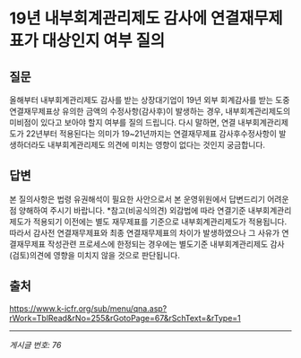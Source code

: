 # 19년 내부회계관리제도 감사에 연결재무제표가 대상인지 여부 질의

## 질문
올해부터 내부회계관리제도 감사를 받는 상장대기업이 19년 외부 회계감사를 받는 도중 연결재무제표상 유의한 금액의 수정사항(감사후)이 발생하는 경우, 내부회계관리제도의 미비점이 있다고 보아야 할지 여부를 질의 드립니다.
다시 말하면, 연결 내부회계관리제도가 22년부터 적용된다는 의미가 19~21년까지는 연결재무제표 감사후수정사항이 발생하더라도 내부회계관리제도 의견에 미치는 영향이 없다는 것인지 궁금합니다.

## 답변
본 질의사항은 법령 유권해석이 필요한 사안으로서 본 운영위원에서 답변드리기 어려운 점 양해하여 주시기 바랍니다.
*참고(비공식의견)
외감법에 따라 연결기준 내부회계관리제도가 적용되기 이전에는 별도 재무제표를 기준으로 내부회계관리제도가 적용됩니다.
따라서 감사전 연결재무제표와 최종 연결재무제표의 차이가 발생하였으나 그 사유가 연결재무제표 작성관련 프로세스에 한정되는 경우에는 별도기준 내부회계관리제도 감사(검토)의견에 영향을 미치지 않을 것으로 판단됩니다.

## 출처
https://www.k-icfr.org/sub/menu/qna.asp?rWork=TblRead&rNo=255&rGotoPage=67&rSchText=&rType=1

---
*게시글 번호: 76*
